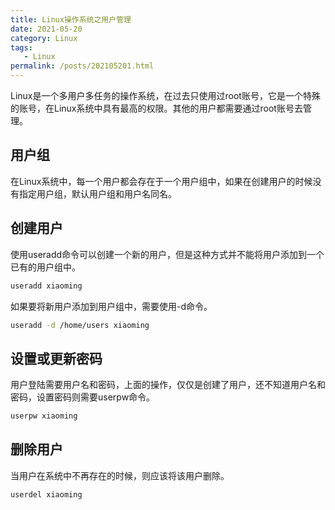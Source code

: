 ```yaml
---
title: Linux操作系统之用户管理
date: 2021-05-20
category: Linux
tags:
   - Linux
permalink: /posts/202105201.html
---
```


Linux是一个多用户多任务的操作系统，在过去只使用过root账号，它是一个特殊的账号，在Linux系统中具有最高的权限。其他的用户都需要通过root账号去管理。

## 用户组

在Linux系统中，每一个用户都会存在于一个用户组中，如果在创建用户的时候没有指定用户组，默认用户组和用户名同名。

## 创建用户

使用useradd命令可以创建一个新的用户，但是这种方式并不能将用户添加到一个已有的用户组中。

```bash
useradd xiaoming
```

如果要将新用户添加到用户组中，需要使用-d命令。

```bash
useradd -d /home/users xiaoming
```

## 设置或更新密码

用户登陆需要用户名和密码，上面的操作，仅仅是创建了用户，还不知道用户名和密码，设置密码则需要userpw命令。

```bash
userpw xiaoming
```

## 删除用户

当用户在系统中不再存在的时候，则应该将该用户删除。

```bash
userdel xiaoming
```